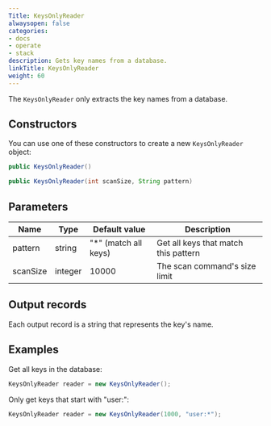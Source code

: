 ```yaml
---
Title: KeysOnlyReader
alwaysopen: false
categories:
- docs
- operate
- stack
description: Gets key names from a database.
linkTitle: KeysOnlyReader
weight: 60
---
```


The `KeysOnlyReader` only extracts the key names from a database.

## Constructors

You can use one of these constructors to create a new `KeysOnlyReader` object:

```java
public KeysOnlyReader()

public KeysOnlyReader(int scanSize, String pattern)
```

## Parameters

| Name | Type | Default value | Description |
|------|------|---------------|-------------|
| pattern | string | "\*" (match all keys) | Get all keys that match this pattern |
| scanSize | integer | 10000 | The scan command's size limit |

## Output records

Each output record is a string that represents the key's name.

## Examples

Get all keys in the database:

```java
KeysOnlyReader reader = new KeysOnlyReader();
```

Only get keys that start with "user:":

```java
KeysOnlyReader reader = new KeysOnlyReader(1000, "user:*");
```

